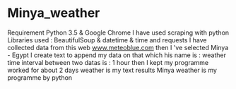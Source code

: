# Minya_weather
Requirement Python 3.5 & Google Chrome
I have used scraping with python 
Libraries used : BeautifulSoup & datetime & time and requests 
I have collected data from this web www.meteoblue.com
then I 've selected Minya - Egypt
I create text to append my data on that which his name is : weather 
time interval between two datas is : 1 hour 
then I kept my programme worked for about 2 days 
weather is my text results
Minya weather is my programme by python
